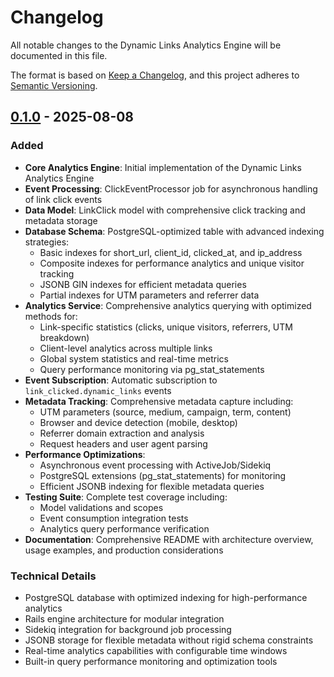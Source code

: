 # Changelog

All notable changes to the Dynamic Links Analytics Engine will be documented in this file.

The format is based on [Keep a Changelog](https://keepachangelog.com/en/1.0.0/),
and this project adheres to [Semantic Versioning](https://semver.org/spec/v2.0.0.html).

## [0.1.0] - 2025-08-08

### Added
- **Core Analytics Engine**: Initial implementation of the Dynamic Links Analytics Engine
- **Event Processing**: ClickEventProcessor job for asynchronous handling of link click events
- **Data Model**: LinkClick model with comprehensive click tracking and metadata storage
- **Database Schema**: PostgreSQL-optimized table with advanced indexing strategies:
  - Basic indexes for short_url, client_id, clicked_at, and ip_address
  - Composite indexes for performance analytics and unique visitor tracking
  - JSONB GIN indexes for efficient metadata queries
  - Partial indexes for UTM parameters and referrer data
- **Analytics Service**: Comprehensive analytics querying with optimized methods for:
  - Link-specific statistics (clicks, unique visitors, referrers, UTM breakdown)
  - Client-level analytics across multiple links
  - Global system statistics and real-time metrics
  - Query performance monitoring via pg_stat_statements
- **Event Subscription**: Automatic subscription to `link_clicked.dynamic_links` events
- **Metadata Tracking**: Comprehensive metadata capture including:
  - UTM parameters (source, medium, campaign, term, content)
  - Browser and device detection (mobile, desktop)
  - Referrer domain extraction and analysis
  - Request headers and user agent parsing
- **Performance Optimizations**:
  - Asynchronous event processing with ActiveJob/Sidekiq
  - PostgreSQL extensions (pg_stat_statements) for monitoring
  - Efficient JSONB indexing for flexible metadata queries
- **Testing Suite**: Complete test coverage including:
  - Model validations and scopes
  - Event consumption integration tests
  - Analytics query performance verification
- **Documentation**: Comprehensive README with architecture overview, usage examples, and production considerations

### Technical Details
- PostgreSQL database with optimized indexing for high-performance analytics
- Rails engine architecture for modular integration
- Sidekiq integration for background job processing
- JSONB storage for flexible metadata without rigid schema constraints
- Real-time analytics capabilities with configurable time windows
- Built-in query performance monitoring and optimization tools

[0.1.0]: https://github.com/saiqulhaq/dynamic_links/releases/tag/v0.1.0
